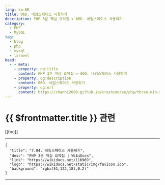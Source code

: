 ```yaml
---
lang: ko-KR
title: 06D. 네임스페이스 사용하기
description: PHP 3분 핵심 요약집 > 06D. 네임스페이스 사용하기
category: 
  - PHP
  - MySQL
tag: 
  - blog
  - php
  - mysql
  - laravel
head:
  - - meta:
    - property: og:title
      content: PHP 3분 핵심 요약집 > 06D. 네임스페이스 사용하기
    - property: og:description
      content: 06D. 네임스페이스 사용하기
    - property: og:url
      content: https://chanhi2000.github.io/crashcourse/php/three-min-summary/06-modern-php/06D.html
---
```


# {{ $frontmatter.title }} 관련

[[toc]]

---

```component VPCard
{
  "title": "7.04. 네임스페이스 사용하기",
  "desc": "PHP 3분 핵심 요약집 | WikiDocs",
  "link": "https://wikidocs.net/116969",
  "logo": "https://wikidocs.net/static/img/favicon.ico",
  "background": "rgba(51,122,183,0.2)"
}
```

---
